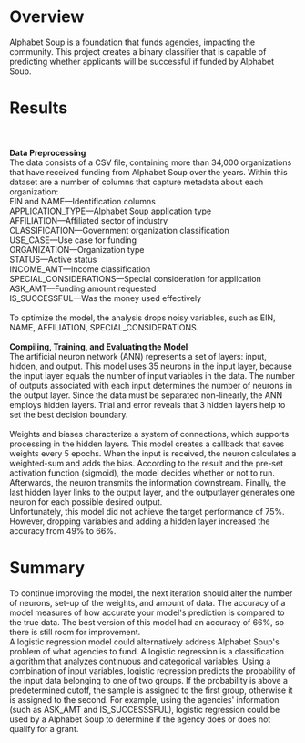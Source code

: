 # Overview
Alphabet Soup is a foundation that funds agencies, impacting the community. This project creates a binary classifier that is capable of predicting whether applicants will be successful if funded by Alphabet Soup.

# Results
\
\
**Data Preprocessing**
\
The data consists of a CSV file, containing more than 34,000 organizations that have received funding from Alphabet Soup over the years. Within this dataset are a number of columns that capture metadata about each organization: 
\
EIN and NAME—Identification columns
\
APPLICATION_TYPE—Alphabet Soup application type
\
AFFILIATION—Affiliated sector of industry
\
CLASSIFICATION—Government organization classification
\
USE_CASE—Use case for funding
\
ORGANIZATION—Organization type
\
STATUS—Active status
\
INCOME_AMT—Income classification
\
SPECIAL_CONSIDERATIONS—Special consideration for application
\
ASK_AMT—Funding amount requested
\
IS_SUCCESSFUL—Was the money used effectively
\
\
To optimize the model, the analysis drops noisy variables, such as EIN, NAME, AFFILIATION, SPECIAL_CONSIDERATIONS.
\
\
**Compiling, Training, and Evaluating the Model**
\
The artificial neuron network (ANN) represents a set of layers: input, hidden, and output. This model uses 35 neurons in the input layer, because the input layer equals the number of input variables in the data. The number of outputs associated with each input determines the number of neurons in the output layer. Since the data must be separated non-linearly, the ANN employs hidden layers. Trial and error reveals that 3 hidden layers help to set the best decision boundary. 
\
\
Weights and biases characterize a system of connections, which supports processing in the hidden layers. This model creates a callback that saves weights every 5 epochs. When the input is received, the neuron calculates a weighted-sum and adds the bias. According to the result and the pre-set activation function (sigmoid), the model decides whether or not to run. Afterwards, the neuron transmits the information downstream. Finally, the last hidden layer links to the output layer, and the outputlayer generates one neuron for each possible desired output.
\
Unfortunately, this model did not achieve the target performance of 75%. However, dropping variables and adding a hidden layer increased the accuracy from 49% to 66%.

# Summary
To continue improving the model, the next iteration should alter the number of neurons, set-up of the weights, and amount of data. The accuracy of a model measures of how accurate your model's prediction is compared to the true data. The best version of this model had an accuracy of 66%, so there is still room for improvement.
\
A logistic regression model could alternatively address Alphabet Soup's problem of what agencies to fund. A logistic regression is a classification algorithm that analyzes continuous and categorical variables. Using a combination of input variables, logistic regression predicts the probability of the input data belonging to one of two groups. If the probability is above a predetermined cutoff, the sample is assigned to the first group, otherwise it is assigned to the second. For example, using the agencies' information (such as ASK_AMT and IS_SUCCESSSFUL), logistic regression could be used by a Alphabet Soup to determine if the agency does or does not qualify for a grant.
